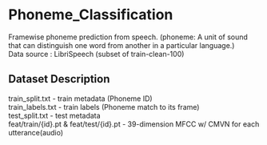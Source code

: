 # Phoneme_Classification
Framewise phoneme prediction from speech. (phoneme: A unit of sound that can distinguish one word from another in a particular language.)  
Data source : LibriSpeech (subset of train-clean-100)  

## Dataset Description
train_split.txt - train metadata (Phoneme ID)  
train_labels.txt - train labels  (Phoneme match to its frame)  
test_split.txt - test metadata  
feat/train/{id}.pt & feat/test/{id}.pt - 39-dimension MFCC w/ CMVN for each utterance(audio)  

